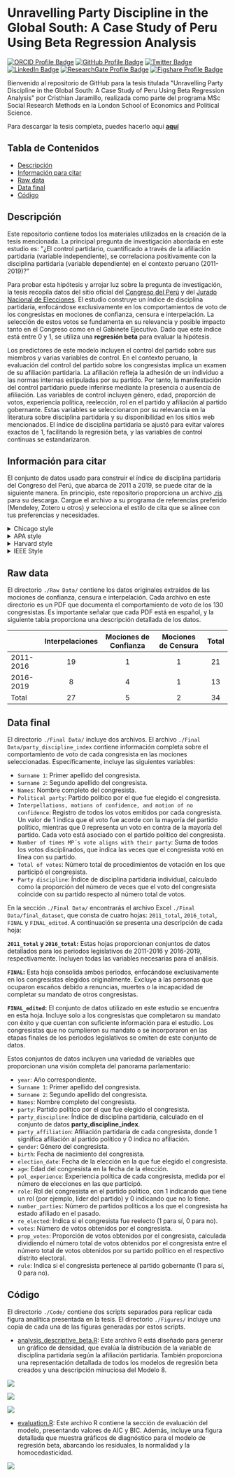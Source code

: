 # Unravelling Party Discipline in the Global South: A Case Study of Peru Using Beta Regression Analysis

[![ORCID Profile Badge](https://img.shields.io/badge/ORCID-Profile-informational?style=flat&logo=orcid&logoColor=white&color=A6CE39)](https://orcid.org/0000-0002-4673-0565)  [![GitHub Profile Badge](https://img.shields.io/badge/GitHub-Profile-informational?style=flat&logo=github&logoColor=white&color=1CA2F1)](https://github.com/cristhianjaramillo)  [![Twitter Badge](https://img.shields.io/badge/Twitter-Profile-informational?style=flat&logo=twitter&logoColor=white&color=1CA2F1)](https://twitter.com/schrodingercase)  [![LinkedIn Badge](https://img.shields.io/badge/LinkedIn-Profile-informational?style=flat&logo=linkedin&logoColor=white&color=0D76A8)](https://www.linkedin.com/in/cristhian-jaramillo-00888aa6/)  [![ResearchGate Profile Badge](https://img.shields.io/badge/ResearchGate-Profile-informational?style=flat&logo=researchgate&logoColor=white&color=00CCBB)](https://www.researchgate.net/profile/Cristhian-Jaramillo-2)  [![Figshare Profile Badge](https://img.shields.io/badge/Figshare-Profile-informational?style=flat&logo=figshare&logoColor=white&color=48A5E3)](https://figshare.com/authors/Cristhian_Jaramillo/8189448)


Bienvenido al repositorio de GitHub para la tesis titulada "Unravelling Party Discipline in the Global South: A Case Study of Peru Using Beta Regression Analysis" por Cristhian Jaramillo, realizada como parte del programa MSc Social Research Methods en la London School of Economics and Political Science.

Para descargar la tesis completa, puedes hacerlo aquí [**aquí**](https://www.researchgate.net/publication/384898837_Unravelling_Party_Discipline_in_the_Global_South_A_Case_Study_of_Peru_Using_Beta_Regression_Analysis)

## Tabla de Contenidos

-   [Descripción](#descripción)
-   [Información para citar](#información-para-citar)
-   [Raw data](#raw-data)
-   [Data final](#data-final)
-   [Código](#código)

## Descripción

Este repositorio contiene todos los materiales utilizados en la creación de la tesis mencionada. La principal pregunta de investigación abordada en este estudio es: "¿El control partidario, cuantificado a través de la afiliación partidaria (variable independiente), se correlaciona positivamente con la disciplina partidaria (variable dependiente) en el contexto peruano (2011-2019)?"

Para probar esta hipótesis y arrojar luz sobre la pregunta de investigación, la tesis recopila datos del sitio oficial del [Congreso del Perú](https://www.leyes.congreso.gob.pe) y del [Jurado Nacional de Elecciones](https://infogob.jne.gob.pe). El estudio construye un índice de disciplina partidaria, enfocándose exclusivamente en los comportamientos de voto de los congresistas en mociones de confianza, censura e interpelación. La selección de estos votos se fundamenta en su relevancia y posible impacto tanto en el Congreso como en el Gabinete Ejecutivo. Dado que este índice está entre 0 y 1, se utiliza una **regresión beta** para evaluar la hipótesis.

Los predictores de este modelo incluyen el control del partido sobre sus miembros y varias variables de control. En el contexto peruano, la evaluación del control del partido sobre los congresistas implica un examen de su afiliación partidaria. La afiliación refleja la adhesión de un individuo a las normas internas estipuladas por su partido. Por tanto, la manifestación del control partidario puede inferirse mediante la presencia o ausencia de afiliación. Las variables de control incluyen género, edad, proporción de votos, experiencia política, reelección, rol en el partido y afiliación al partido gobernante. Estas variables se seleccionaron por su relevancia en la literatura sobre disciplina partidaria y su disponibilidad en los sitios web mencionados. El índice de disciplina partidaria se ajustó para evitar valores exactos de 1, facilitando la regresión beta, y las variables de control continuas se estandarizaron.

## Información para citar

El conjunto de datos usado para construir el índice de disciplina partidaria del Congreso del Perú, que abarca de 2011 a 2019, se puede citar de la siguiente manera. En principio, este repositorio proporciona un archivo [.ris](https://github.com/cristhianjaramillo/dissertation_partydiscipline-esp/blob/main/Peruvian_Party_Discipline_Index.ris) para su descarga. Cargue el archivo a su programa de referencias preferido (Mendeley, Zotero u otros) y selecciona el estilo de cita que se alinee con tus preferencias y necesidades.

<details>

<summary>Chicago style</summary>

``` r
Jaramillo, Cristhian. 2023. "Peruvian Parliamentary Party Discipline Index Dataset (2011-2019)." figshare. Dataset. [https://doi.org/10.6084/m9.figshare.24549274.v2](https://doi.org/10.6084/m9.figshare.24549274.v2).
```

</details>

<details>

<summary>APA style</summary>

``` git
Jaramillo, C. (2023). *Peruvian Parliamentary Party Discipline Index Dataset (2011-2019)*. figshare. [https://doi.org/10.6084/m9.figshare.24549274.v2](https://doi.org/10.6084/m9.figshare.24549274.v2)
```

</details>

<details>

<summary>Harvard style</summary>

``` git
Jaramillo, Cristhian. *Peruvian Parliamentary Party Discipline Index Dataset (2011-2019)*. figshare, 2023. [https://doi.org/10.6084/m9.figshare.24549274.v2](https://doi.org/10.6084/m9.figshare.24549274.v2)
```

</details>

<details>

<summary>IEEE Style</summary>

``` r
C. Jaramillo, "Peruvian Parliamentary Party Discipline Index Dataset (2011-2019)," figshare, 2023. [https://doi.org/10.6084/m9.figshare.24549274.v2](https://doi.org/10.6084/m9.figshare.24549274.v2)
```

</details>

## Raw data

El directorio `./Raw Data/` contiene los datos originales extraídos de las mociones de confianza, censura e interpelación. Cada archivo en este directorio es un PDF que documenta el comportamiento de voto de los 130 congresistas. Es importante señalar que cada PDF está en español, y la siguiente tabla proporciona una descripción detallada de los datos.

|           | Interpelaciones | Mociones de Confianza | Mociones de Censura | Total |
|---------------|:-------------:|:-------------:|:-------------:|:-------------:|
| 2011-2016 |       19        |          1           |            1            |  21   |
| 2016-2019 |        8        |          4           |            1            |  13   |
| Total     |       27        |          5           |            2            |  34   |

## Data final

El directorio `./Final Data/` incluye dos archivos. El archivo `./Final Data/party_discipline_index` contiene información completa sobre el comportamiento de voto de cada congresista en las mociones seleccionadas. Específicamente, incluye las siguientes variables:

-   `Surname 1`: Primer apellido del congresista.
-   `Surname 2`: Segundo apellido del congresista.
-   `Names`: Nombre completo del congresista.
-   `Political party`: Partido político por el que fue elegido el congresista.
-   `Interpellations, motions of confidence, and motion of no confidence`: Registro de todos los votos emitidos por cada congresista. Un valor de 1 indica que el voto fue acorde con la mayoría del partido político, mientras que 0 representa un voto en contra de la mayoría del partido. Cada voto está asociado con el partido político del congresista.
-   `Number of times MP´s vote aligns with their party`: Suma de todos los votos disciplinados, que indica las veces que el congresista votó en línea con su partido.
-   `Total of votes`: Número total de procedimientos de votación en los que participó el congresista.
-   `Party discipline`: Índice de disciplina partidaria individual, calculado como la proporción del número de veces que el voto del congresista coincide con su partido respecto al número total de votos.

En la sección `./Final Data/` encontrarás el archivo Excel `./Final Data/final_dataset`, que consta de cuatro hojas: `2011_total`, `2016_total`, `FINAL` y `FINAL_edited`. A continuación se presenta una descripción de cada hoja:

**`2011_total` y `2016_total`:** Estas hojas proporcionan conjuntos de datos detallados para los periodos legislativos de 2011-2016 y 2016-2019, respectivamente. Incluyen todas las variables necesarias para el análisis.

**`FINAL`:** Esta hoja consolida ambos periodos, enfocándose exclusivamente en los congresistas elegidos originalmente. Excluye a las personas que ocuparon escaños debido a renuncias, muertes o la incapacidad de completar su mandato de otros congresistas.

**`FINAL_edited`:** El conjunto de datos utilizado en este estudio se encuentra en esta hoja. Incluye solo a los congresistas que completaron su mandato con éxito y que cuentan con suficiente información para el estudio. Los congresistas que no cumplieron su mandato o se incorporaron en las etapas finales de los periodos legislativos se omiten de este conjunto de datos.

Estos conjuntos de datos incluyen una variedad de variables que proporcionan una visión completa del panorama parlamentario:

-   `year`: Año correspondiente.
-   `Surname 1`: Primer apellido del congresista.
-   `Surname 2`: Segundo apellido del congresista.
-   `Names`: Nombre completo del congresista.
-   `party`: Partido político por el que fue elegido el congresista.
-   `party_discipline`: Índice de disciplina partidaria, calculado en el conjunto de datos **party_discipline_index**.
-   `party_affiliation`: Afiliación partidaria de cada congresista, donde 1 significa afiliación al partido político y 0 indica no afiliación.
-   `gender`: Género del congresista.
-   `birth`: Fecha de nacimiento del congresista.
-   `election_date`: Fecha de la elección en la que fue elegido el congresista.
-   `age`: Edad del congresista en la fecha de la elección.
-   `pol_experience`: Experiencia política de cada congresista, medida por el número de elecciones en las que participó.
-   `role`: Rol del congresista en el partido político, con 1 indicando que tiene un rol (por ejemplo, líder del partido) y 0 indicando que no lo tiene.
-   `number_parties`: Número de partidos políticos a los que el congresista ha estado afiliado en el pasado.
-   `re_elected`: Indica si el congresista fue reelecto (1 para sí, 0 para no).
-   `votes`: Número de votos obtenidos por el congresista.
-   `prop_votes`: Proporción de votos obtenidos por el congresista, calculada dividiendo el número total de votos obtenidos por el congresista entre el número total de votos obtenidos por su partido político en el respectivo distrito electoral.
-   `rule`: Indica si el congresista pertenece al partido gobernante (1 para sí, 0 para no).

## Código

El directorio `./Code/` contiene dos scripts separados para replicar cada figura analítica presentada en la tesis. El directorio `./Figures/` incluye una copia de cada una de las figuras generadas por estos scripts.

-   [analysis_descriptive_beta.R](https://github.com/cristhianjaramillo/dissertation_partydiscipline-esp/blob/main/Code/analysis_descriptive_beta.R): Este archivo R está diseñado para generar un gráfico de densidad, que evalúa la distribución de la variable de disciplina partidaria según la afiliación partidaria. También proporciona una representación detallada de todos los modelos de regresión beta creados y una descripción minuciosa del Modelo 8.

![](Figures/density_plot.jpg)

![](Figures/model_full.jpg)

![](Figures/model8.jpg)

-   [evaluation.R](https://github.com/cristhianjaramillo/dissertation_partydiscipline-esp/blob/main/Code/evaluation.R): Este archivo R contiene la sección de evaluación del modelo, presentando valores de AIC y BIC. Además, incluye una figura detallada que muestra gráficos de diagnóstico para el modelo de regresión beta, abarcando los residuales, la normalidad y la homocedasticidad.

![](Figures/evaluation.jpg)
